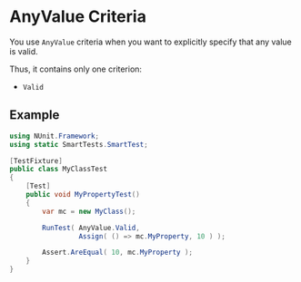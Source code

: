 # AnyValue Criteria

You use `AnyValue` criteria when you want to explicitly specify that any value is valid.

Thus, it contains only one criterion:

* `Valid`

## Example

```C#
using NUnit.Framework;
using static SmartTests.SmartTest;

[TestFixture]
public class MyClassTest
{
    [Test]
    public void MyPropertyTest()
    {
        var mc = new MyClass();

        RunTest( AnyValue.Valid,
                 Assign( () => mc.MyProperty, 10 ) );

        Assert.AreEqual( 10, mc.MyProperty );
    }
}
```